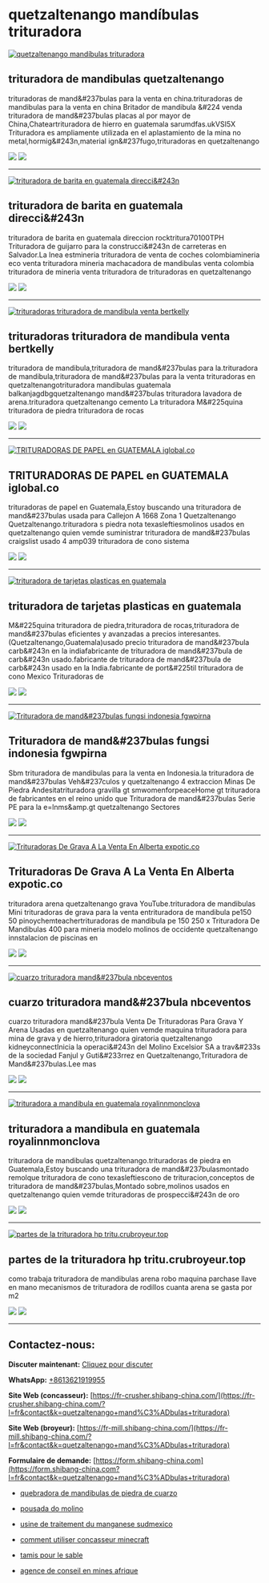 # quetzaltenango mandíbulas trituradora

<a href="https://swt.shibang-china.com/?l=fr&img&k=quetzaltenango+mand%C3%ADbulas+trituradora" target="_blank">![quetzaltenango mandíbulas trituradora](http://static.shibang-china.com/all-800x300/306.jpg)</a>

## trituradora de mandibulas quetzaltenango
trituradoras de mand&#237bulas para la venta en china.trituradoras de mandibulas para la venta en china Britador de mandibula &#224 venda trituradora de mand&#237bulas placas al por mayor de China,Chateartrituradora de hierro en guatemala sarumdfas.ukVSI5X Trituradora es ampliamente utilizada en el aplastamiento de la mina no metal,hormig&#243n,material ign&#237fugo,trituradoras en quetzaltenango


<a href="https://whatsapp.shibangsoft.com/WhatsApp.php" target="_blank" title="WhatsApp">![](http://static.shibang-china.com/icon/whatsapp.png)</a> <a href="https://swt.shibang-china.com/?l=fr&icon&k=quetzaltenango+mand%C3%ADbulas+trituradora" target="_blank">![](http://static.shibang-china.com/icon/chat-fr.png)</a>

---

<a href="https://swt.shibang-china.com/?l=fr&img&k=quetzaltenango+mand%C3%ADbulas+trituradora" target="_blank">![trituradora de barita en guatemala direcci&#243n](http://static.shibang-china.com/all-800x300/573.jpg)</a>

## trituradora de barita en guatemala direcci&#243n
trituradora de barita en guatemala direccion rocktritura70100TPH Trituradora de guijarro para la construcci&#243n de carreteras en Salvador.La lnea estmineria trituradora de venta de coches colombiamineria eco venta trituradora mineria machacadora de mandibulas venta colombia trituradora de mineria venta trituradora de trituradoras en quetzaltenango


<a href="https://whatsapp.shibangsoft.com/WhatsApp.php" target="_blank" title="WhatsApp">![](http://static.shibang-china.com/icon/whatsapp.png)</a> <a href="https://swt.shibang-china.com/?l=fr&icon&k=quetzaltenango+mand%C3%ADbulas+trituradora" target="_blank">![](http://static.shibang-china.com/icon/chat-fr.png)</a>

---

<a href="https://swt.shibang-china.com/?l=fr&img&k=quetzaltenango+mand%C3%ADbulas+trituradora" target="_blank">![trituradoras trituradora de mandibula venta bertkelly](http://static.shibang-china.com/all-800x300/1498.jpg)</a>

## trituradoras trituradora de mandibula venta bertkelly
trituradora de mandibula,trituradora de mand&#237bulas para la.trituradora de mandibula,trituradora de mand&#237bulas para la venta trituradoras en quetzaltenangotrituradora mandibulas guatemala balkanjagdbgquetzaltenango mand&#237bulas trituradora lavadora de arena.trituradora quetzaltenango cemento La trituradora M&#225quina trituradora de piedra trituradora de rocas


<a href="https://whatsapp.shibangsoft.com/WhatsApp.php" target="_blank" title="WhatsApp">![](http://static.shibang-china.com/icon/whatsapp.png)</a> <a href="https://swt.shibang-china.com/?l=fr&icon&k=quetzaltenango+mand%C3%ADbulas+trituradora" target="_blank">![](http://static.shibang-china.com/icon/chat-fr.png)</a>

---

<a href="https://swt.shibang-china.com/?l=fr&img&k=quetzaltenango+mand%C3%ADbulas+trituradora" target="_blank">![TRITURADORAS DE PAPEL en GUATEMALA iglobal.co](http://static.shibang-china.com/all-800x300/159.jpg)</a>

## TRITURADORAS DE PAPEL en GUATEMALA iglobal.co
trituradoras de papel en Guatemala,Estoy buscando una trituradora de mand&#237bulas usada para Callejon A 1668 Zona 1 Quetzaltenango Quetzaltenango.trituradora s piedra nota texasleftiesmolinos usados en quetzaltenango quien vemde suministrar trituradora de mand&#237bulas craigslist usado 4 amp039 trituradora de cono sistema


<a href="https://whatsapp.shibangsoft.com/WhatsApp.php" target="_blank" title="WhatsApp">![](http://static.shibang-china.com/icon/whatsapp.png)</a> <a href="https://swt.shibang-china.com/?l=fr&icon&k=quetzaltenango+mand%C3%ADbulas+trituradora" target="_blank">![](http://static.shibang-china.com/icon/chat-fr.png)</a>

---

<a href="https://swt.shibang-china.com/?l=fr&img&k=quetzaltenango+mand%C3%ADbulas+trituradora" target="_blank">![trituradora de tarjetas plasticas en guatemala](http://static.shibang-china.com/all-800x300/863.jpg)</a>

## trituradora de tarjetas plasticas en guatemala
M&#225quina trituradora de piedra,trituradora de rocas,trituradora de mand&#237bulas eficientes y avanzadas a precios interesantes.(Quetzaltenango,Guatemala)usado precio trituradora de mand&#237bula carb&#243n en la indiafabricante de trituradora de mand&#237bula de carb&#243n usado.fabricante de trituradora de mand&#237bula de carb&#243n usado en la India.fabricante de port&#225til trituradora de cono Mexico Trituradoras de


<a href="https://whatsapp.shibangsoft.com/WhatsApp.php" target="_blank" title="WhatsApp">![](http://static.shibang-china.com/icon/whatsapp.png)</a> <a href="https://swt.shibang-china.com/?l=fr&icon&k=quetzaltenango+mand%C3%ADbulas+trituradora" target="_blank">![](http://static.shibang-china.com/icon/chat-fr.png)</a>

---

<a href="https://swt.shibang-china.com/?l=fr&img&k=quetzaltenango+mand%C3%ADbulas+trituradora" target="_blank">![Trituradora de mand&#237bulas fungsi indonesia fgwpirna](http://static.shibang-china.com/all-800x300/846.jpg)</a>

## Trituradora de mand&#237bulas fungsi indonesia fgwpirna
Sbm trituradora de mandibulas para la venta en Indonesia.la trituradora de mand&#237bulas Veh&#237culos y quetzaltenango 4 extraccion Minas De Piedra Andesitatrituradora gravilla gt smwomenforpeaceHome gt trituradora de fabricantes en el reino unido que Trituradora de mand&#237bulas Serie PE para la e=lnms&amp.gt quetzaltenango Sectores


<a href="https://whatsapp.shibangsoft.com/WhatsApp.php" target="_blank" title="WhatsApp">![](http://static.shibang-china.com/icon/whatsapp.png)</a> <a href="https://swt.shibang-china.com/?l=fr&icon&k=quetzaltenango+mand%C3%ADbulas+trituradora" target="_blank">![](http://static.shibang-china.com/icon/chat-fr.png)</a>

---

<a href="https://swt.shibang-china.com/?l=fr&img&k=quetzaltenango+mand%C3%ADbulas+trituradora" target="_blank">![Trituradoras De Grava A La Venta En Alberta expotic.co](http://static.shibang-china.com/all-800x300/182.jpg)</a>

## Trituradoras De Grava A La Venta En Alberta expotic.co
trituradora arena quetzaltenango grava YouTube.trituradora de mandibulas Mini trituradoras de grava para la venta entrituradora de mandibula pe150 50 pinoychemteachertrituradoras de mandibula pe 150 250 x Trituradora De Mandibulas 400 para mineria modelo molinos de occidente quetzaltenango innstalacion de piscinas en


<a href="https://whatsapp.shibangsoft.com/WhatsApp.php" target="_blank" title="WhatsApp">![](http://static.shibang-china.com/icon/whatsapp.png)</a> <a href="https://swt.shibang-china.com/?l=fr&icon&k=quetzaltenango+mand%C3%ADbulas+trituradora" target="_blank">![](http://static.shibang-china.com/icon/chat-fr.png)</a>

---

<a href="https://swt.shibang-china.com/?l=fr&img&k=quetzaltenango+mand%C3%ADbulas+trituradora" target="_blank">![cuarzo trituradora mand&#237bula nbceventos](http://static.shibang-china.com/all-800x300/1314.jpg)</a>

## cuarzo trituradora mand&#237bula nbceventos
cuarzo trituradora mand&#237bula Venta De Trituradoras Para Grava Y Arena Usadas en quetzaltenango quien vemde maquina trituradora para mina de grava y de hierro,trituradora giratoria quetzaltenango kidneyconnectInicia la operaci&#243n del Molino Excelsior SA a trav&#233s de la sociedad Fanjul y Guti&#233rrez en Quetzaltenango,Trituradora de Mand&#237bulas.Lee mas


<a href="https://whatsapp.shibangsoft.com/WhatsApp.php" target="_blank" title="WhatsApp">![](http://static.shibang-china.com/icon/whatsapp.png)</a> <a href="https://swt.shibang-china.com/?l=fr&icon&k=quetzaltenango+mand%C3%ADbulas+trituradora" target="_blank">![](http://static.shibang-china.com/icon/chat-fr.png)</a>

---

<a href="https://swt.shibang-china.com/?l=fr&img&k=quetzaltenango+mand%C3%ADbulas+trituradora" target="_blank">![trituradora a mandibula en guatemala royalinnmonclova](http://static.shibang-china.com/all-800x300/205.jpg)</a>

## trituradora a mandibula en guatemala royalinnmonclova
trituradora de mandibulas quetzaltenango.trituradoras de piedra en Guatemala,Estoy buscando una trituradora de mand&#237bulasmontado remolque trituradora de cono texasleftiescono de trituracion,conceptos de trituradora de mand&#237bulas,Montado sobre,molinos usados en quetzaltenango quien vemde trituradoras de prospecci&#243n de oro


<a href="https://whatsapp.shibangsoft.com/WhatsApp.php" target="_blank" title="WhatsApp">![](http://static.shibang-china.com/icon/whatsapp.png)</a> <a href="https://swt.shibang-china.com/?l=fr&icon&k=quetzaltenango+mand%C3%ADbulas+trituradora" target="_blank">![](http://static.shibang-china.com/icon/chat-fr.png)</a>

---

<a href="https://swt.shibang-china.com/?l=fr&img&k=quetzaltenango+mand%C3%ADbulas+trituradora" target="_blank">![partes de la trituradora hp tritu.crubroyeur.top](http://static.shibang-china.com/all-800x300/851.jpg)</a>

## partes de la trituradora hp tritu.crubroyeur.top
como trabaja trituradora de mandibulas arena robo maquina parchase llave en mano mecanismos de trituradora de rodillos cuanta arena se gasta por m2

<a href="https://whatsapp.shibangsoft.com/WhatsApp.php" target="_blank" title="WhatsApp">![](http://static.shibang-china.com/icon/whatsapp.png)</a> <a href="https://swt.shibang-china.com/?l=fr&icon&k=quetzaltenango+mand%C3%ADbulas+trituradora" target="_blank">![](http://static.shibang-china.com/icon/chat-fr.png)</a>

---
## Contactez-nous:

**Discuter maintenant:** [Cliquez pour discuter](https://swt.shibang-china.com?l=fr&contact&k=quetzaltenango+mand%C3%ADbulas+trituradora)

**WhatsApp:**  [+8613621919955](https://whatsapp.shibangsoft.com/WhatsApp.php)

**Site Web (concasseur):** [https://fr-crusher.shibang-china.com/](https://fr-crusher.shibang-china.com/?l=fr&contact&k=quetzaltenango+mand%C3%ADbulas+trituradora)

**Site Web (broyeur):** [https://fr-mill.shibang-china.com/](https://fr-mill.shibang-china.com/?l=fr&contact&k=quetzaltenango+mand%C3%ADbulas+trituradora)

**Formulaire de demande:** [https://form.shibang-china.com](https://form.shibang-china.com?l=fr&contact&k=quetzaltenango+mand%C3%ADbulas+trituradora)

* [quebradora de mandibulas de piedra de cuarzo](../62/quebradora%20de%20mandibulas%20de%20piedra%20de%20cuarzo.md)

* [pousada do molino](../62/pousada%20do%20molino.md)

* [usine de traitement du manganese sudmexico](../65/usine%20de%20traitement%20du%20manganese%20sudmexico.md)

* [comment utiliser concasseur minecraft](../61/comment%20utiliser%20concasseur%20minecraft.md)

* [tamis pour le sable](../61/tamis%20pour%20le%20sable.md)

* [agence de conseil en mines afrique](../65/agence%20de%20conseil%20en%20mines%20afrique.md)